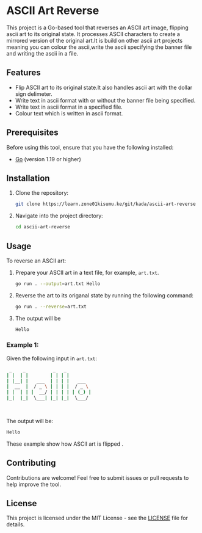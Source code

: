 # ASCII Art Reverse

This project is a Go-based tool that reverses an ASCII art image, flipping ascii art to its original state. It processes ASCII characters to create a mirrored version of the original art.It is build on other ascii art projects meaning you can colour the ascii,write the ascii specifying the banner file and writing the ascii in a file.

## Features

- Flip ASCII art to its original state.It also handles ascii art with the dollar sign delimeter.
- Write text in  ascii format with or without the banner file being specified.
- Write text in ascii format in a specified file.
- Colour text which is written in ascii format.

## Prerequisites

Before using this tool, ensure that you have the following installed:

- [Go](https://golang.org/dl/) (version 1.19 or higher)

## Installation

1. Clone the repository:

    ```bash
    git clone https://learn.zone01kisumu.ke/git/kada/ascii-art-reverse
    ```

2. Navigate into the project directory:

    ```bash
    cd ascii-art-reverse
    ```

## Usage

To reverse an ASCII art:

1. Prepare your ASCII art in a text file, for example, `art.txt`.
    ```bash
    go run . --output=art.txt Hello
    ```
2. Reverse the art to its origanal state by running the following command:

    ```bash
    go run . --reverse=art.txt
    ```
3. The output will be
   ```bash
   Hello
   ```
### Example 1: 

Given the following input in `art.txt`:
```bash
 _    _          _   _          
| |  | |        | | | |         
| |__| |   ___  | | | |   ___   
|  __  |  / _ \ | | | |  / _ \  
| |  | | |  __/ | | | | | (_) | 
|_|  |_|  \___| |_| |_|  \___/  
                                
                                

```
The output will be:
```bash
Hello
```
These example show how  ASCII art is flipped .

## Contributing

Contributions are welcome! Feel free to submit issues or pull requests to help improve the tool.

## License

This project is licensed under the MIT License - see the [LICENSE](LICENSE) file for details.


